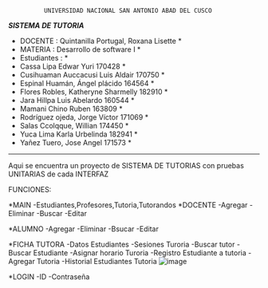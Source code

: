               UNIVERSIDAD NACIONAL SAN ANTONIO ABAD DEL CUSCO
*****************************SISTEMA DE TUTORIA*****************************
* DOCENTE     :                 Quintanilla Portugal, Roxana Lisette       * 
* MATERIA     :                 Desarrollo de software I	                 *
* Estudiantes :                                                            *
* Cassa Lipa Edwar Yuri					            170428                         *
* Cusihuaman Auccacusi Luis Aldair				  170750                         *
* Espinal Huamán, Ángel plácido				      164564                         *
* Flores Robles, Katheryne Sharmelly 				182910                         *
* Jara Hillpa Luis Abelardo					        160544                         *
* Mamani Chino Ruben						            163809                         *
* Rodríguez ojeda, Jorge Víctor				      171069                         *
* Salas Ccolqque, Willian					          174450                         *
* Yuca Lima Karla Urbelinda 					      182941                         *
* Yañez Tuero, Jose Angel					          171573                         *
****************************************************************************
Aqui se encuentra un proyecto de SISTEMA DE TUTORIAS  con pruebas UNITARIAS de cada INTERFAZ


FUNCIONES:

*MAIN
 -Estudiantes,Profesores,Tutoria,Tutorandos
*DOCENTE
 -Agregar
 -Eliminar
 -Buscar
 -Editar
 
*ALUMNO
 -Agregar
 -Eliminar
 -Bsucar
 -Editar
 
*FICHA TUTORA
 -Datos Estudiantes
 -Sesiones Turoria
 -Buscar tutor
 -Buscar Estudiante
 -Asignar horario Turoria
 -Registro Estudiante a tutoria
 -Agregar Tutoria
 -Historial Estudiantes Tutoria
 ![image](https://user-images.githubusercontent.com/72510761/133947808-763ea022-f287-472d-b8c3-1fbab5624b5d.png)

 
 *LOGIN
 -ID
 -Contraseña
 

